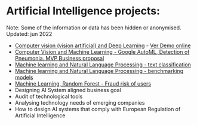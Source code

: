# Artificial Intelligence projects:

Note: Some of the information or data has been hidden or anonymised.
Updated: jun 2022

- [Computer vision (vision artificial) and Deep Learning](https://github.com/italofarve/projects/blob/main/Object_detection_computer_vision_vision_artificial.ipynb) - [Ver Demo online](https://drive.google.com/file/d/1JyMr0XxBdtFnkGAlD3yoS9JsNS9QEzcD/view?usp=sharing)
- [Computer Vision and Machine Learning -  Google AutoML, Detection of Pneumonia. MVP Business proposal](https://github.com/italofarve/projects/blob/main/Google_Automl_vision_artificial.ipynb)
- [Machine learning and Natural Language Processing - text classification]( https://github.com/italofarve/projects/blob/main/natural_language_processing_text_classification.ipynb)
- [Machine learning and Natural Language Processing - benchmarking models](https://github.com/italofarve/projects/blob/main/otros_modelos_nlp.ipynb)
- [Machine Learning, Random Forest - Fraud risk of users](https://github.com/italofarve/projects/blob/main/Random_Forest_Risk_of_users_.ipynb)
- Designing AI System aligned business goal
- Audit of technological tools
- Analysing technology needs of emerging companies
- How to design AI systems that comply with European Regulation of Artificial Intelligence



